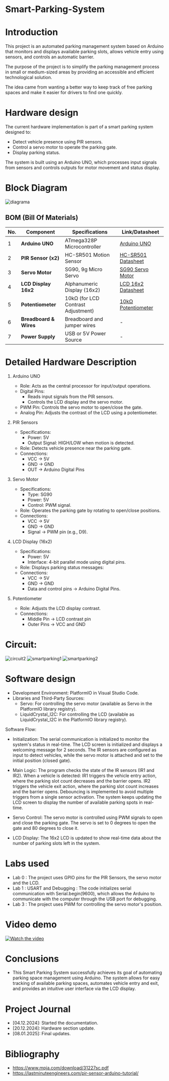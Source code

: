 # Smart-Parking-System

# Introduction
This project is an automated parking management system based on Arduino that monitors and displays available parking slots, allows vehicle entry using sensors, and controls an automatic barrier.

The purpose of the project is to simplify the parking management process in small or medium-sized areas by providing an accessible and efficient technological solution.

The idea came from wanting a better way to keep track of free parking spaces and make it easier for drivers to find one quickly.

# Hardware design
The current hardware implementation is part of a smart parking system designed to:
 - Detect vehicle presence using PIR sensors.
 - Control a servo motor to operate the parking gate.
 - Display parking status.

The system is built using an Arduino UNO, which processes input signals from sensors and controls outputs for motor movement and status display.

# Block Diagram
![diagrama](https://github.com/user-attachments/assets/cdc37846-08fc-4e10-81f9-614a07b0baa7)

## BOM (Bill Of Materials)

| No.  | Component              | Specifications                         | Link/Datasheet                         |
|------|------------------------|---------------------------------------|---------------------------------------|
| 1    | **Arduino UNO**        | ATmega328P Microcontroller            | [Arduino UNO](https://www.alldatasheet.com/datasheet-pdf/view/241077/ATMEL/ATMEGA328P.html) |
| 2    | **PIR Sensor (x2)**    | HC-SR501 Motion Sensor                | [HC-SR501 Datasheet](https://www.alldatasheet.com/html-pdf/1131987/ETC2/HC-SR501/112/1/HC-SR501.html) |
| 3    | **Servo Motor**        | SG90, 9g Micro Servo                  | [SG90 Servo Motor](https://www.alldatasheet.com/datasheet-pdf/pdf/1572383/ETC/SG90.html)  |
| 4    | **LCD Display 16x2**   | Alphanumeric Display (16x2)           | [LCD 16x2 Datasheet](https://components101.com/sites/default/files/component_datasheet/16x2%20LCD%20Datasheet.pdf) |
| 5    | **Potentiometer**      | 10kΩ (for LCD Contrast Adjustment)    | [10kΩ Potentiometer](https://components101.com/sites/default/files/component_datasheet/potentiometer%20datasheet.pdf) |
| 6    | **Breadboard & Wires** | Breadboard and jumper wires           | -                                     |
| 7    | **Power Supply**       | USB or 5V Power Source                | -                                     |



# Detailed Hardware Description
1. Arduino UNO
   - Role: Acts as the central processor for input/output operations.
   - Digital Pins:
     - Reads input signals from the PIR sensors.
     - Controls the LCD display and the servo motor.
   - PWM Pin: Controls the servo motor to open/close the gate.
   - Analog Pin: Adjusts the contrast of the LCD using a potentiometer.
  
     
2. PIR Sensors
   - Specifications:
     - Power: 5V
     -  Output Signal: HIGH/LOW when motion is detected.
   - Role: Detects vehicle presence near the parking gate.
   - Connections:
     - VCC → 5V
     - GND → GND
     - OUT → Arduino Digital Pins
    
       
3. Servo Motor
   - Specifications:
     - Type: SG90
     - Power: 5V
     - Control: PWM signal.
   - Role: Operates the parking gate by rotating to open/close positions.
   - Connections:
     - VCC → 5V
     - GND → GND
     - Signal → PWM pin (e.g., D9).
    
       
  4. LCD Display (16x2)
     - Specifications:
       - Power: 5V
       - Interface: 4-bit parallel mode using digital pins.
     - Role: Displays parking status messages:
     - Connections:
       - VCC → 5V
       - GND → GND
       - Data and control pins → Arduino Digital Pins.

      
  5. Potentiometer
     - Role: Adjusts the LCD display contrast.
     - Connections:
       - Middle Pin → LCD contrast pin
       - Outer Pins → VCC and GND
      
  # Circuit:
  ![circuit2](https://github.com/user-attachments/assets/2055fbf0-3f5b-4264-88a5-06d4c0e81ecc)
  ![smartparking1](https://github.com/user-attachments/assets/0e360d2f-987c-45c9-b8f5-9964da4d5201)
  ![smartparking2](https://github.com/user-attachments/assets/b3795b1d-cf74-4b49-bbac-3d157962018c)







# Software design
 - Development Environment: PlatformIO in Visual Studio Code.
 - Libraries and Third-Party Sources:
    - Servo: For controlling the servo motor (available as Servo in the PlatformIO library registry).
    - LiquidCrystal_I2C: For controlling the LCD (available as LiquidCrystal_I2C in the PlatformIO library registry).

Software Flow:
 - Initialization:
   The serial communication is initialized to monitor the system's status in real-time.
   The LCD screen is initialized and displays a welcoming message for 2 seconds.
   The IR sensors are configured as input to detect vehicles, while the servo motor is attached and set to the initial position (closed gate).

 - Main Logic:
   The program checks the state of the IR sensors (IR1 and IR2). When a vehicle is detected:
   IR1 triggers the vehicle entry action, where the parking slot count decreases and the barrier opens.
   IR2 triggers the vehicle exit action, where the parking slot count increases and the barrier opens.
   Debouncing is implemented to avoid multiple triggers from a single sensor activation.
   The system keeps updating the LCD screen to display the number of available parking spots in real-time.

 - Servo Control:
   The servo motor is controlled using PWM signals to open and close the parking gate.
   The servo is set to 0 degrees to open the gate and 80 degrees to close it.

 - LCD Display:
   The 16x2 LCD is updated to show real-time data about the number of parking slots left in the system.

# Labs used
- Lab 0 : The project uses GPIO pins for the PIR Sensors, the servo motor and the LCD.
- Lab 1 : USART and Debugging : The code initializes serial communication with Serial.begin(9600), which allows the Arduino to communicate with the computer through the USB port for debugging.
- Lab 3 : The project uses PWM for controlling the servo motor's position.

# Video demo
[![Watch the video](http://img.youtube.com/vi/8Q2AVUzXbYk/0.jpg)](https://www.youtube.com/watch?v=8Q2AVUzXbYk "Watch the video")

# Conclusions
- This Smart Parking System successfully achieves its goal of automating parking space management using Arduino. The system allows for easy tracking of available parking spaces, automates vehicle entry and exit, and provides an intuitive user interface via the LCD display.

# Project Journal
- [04.12.2024]: Started the documentation.
- [20.12.2024]: Hardware section update.
- [08.01.2025]: Final updates.

# Bibliography
- https://www.mpja.com/download/31227sc.pdf
- https://lastminuteengineers.com/pir-sensor-arduino-tutorial/
